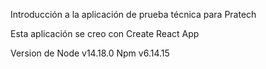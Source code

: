 Introducción a la aplicación de prueba técnica para Pratech

Esta aplicación se creo con Create  React App

Version de Node  v14.18.0
Npm  v6.14.15


